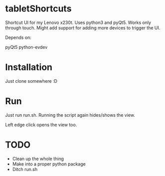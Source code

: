 tabletShortcuts
===============

Shortcut UI for my Lenovo x230t. Uses python3 and pyQt5.
Works only through touch. Might add support for adding more devices to trigger the UI.

Depends on:

pyQt5
python-evdev


Installation
============

Just clone somewhere :D


Run
===

Just run run.sh. Running the script again hides/shows the view.

Left edge click opens the view too.


TODO
====

* Clean up the whole thing
* Make into a proper python package
* Ditch run.sh
